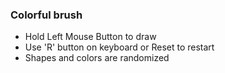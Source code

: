 ### Colorful brush

- Hold Left Mouse Button to draw
- Use 'R' button on keyboard or Reset to restart
- Shapes and colors are randomized
